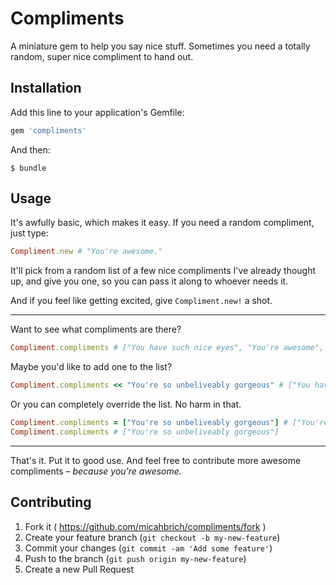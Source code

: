 # Compliments

A miniature gem to help you say nice stuff. Sometimes you need a totally random, super nice compliment to hand out.

## Installation

Add this line to your application's Gemfile:

```ruby
gem 'compliments'
```

And then:

    $ bundle


## Usage

It's awfully basic, which makes it easy. If you need a random compliment, just type:

```ruby
Compliment.new # "You're awesome."
```

It'll pick from a random list of a few nice compliments I've already thought up, and give you one, so you can pass it along to whoever needs it.

And if you feel like getting excited, give ``Compliment.new!`` a shot.

- - -

Want to see what compliments are there?

```ruby
Compliment.compliments # ["You have such nice eyes", "You're awesome", "You're the best"]
```

Maybe you'd like to add one to the list?

```ruby
Compliment.compliments << "You're so unbeliveably gorgeous" # ["You have such nice eyes", "You're awesome", "You're the best", "You're so unbeliveably gorgeous"]
```

Or you can completely override the list. No harm in that.

```ruby
Compliment.compliments = ["You're so unbeliveably gorgeous"] # ["You're so unbeliveably gorgeous"]
Compliment.compliments # ["You're so unbeliveably gorgeous"]
```

- - -

That's it. Put it to good use. And feel free to contribute more awesome compliments – *because you're awesome.*

## Contributing

1. Fork it ( https://github.com/micahbrich/compliments/fork )
2. Create your feature branch (`git checkout -b my-new-feature`)
3. Commit your changes (`git commit -am 'Add some feature'`)
4. Push to the branch (`git push origin my-new-feature`)
5. Create a new Pull Request
